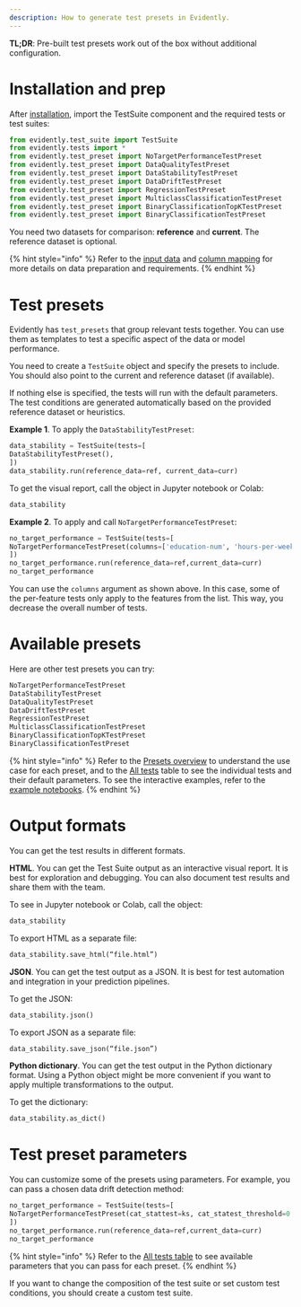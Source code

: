 ```yaml
---
description: How to generate test presets in Evidently.
---
```


**TL;DR**: Pre-built test presets work out of the box without additional configuration.

# Installation and prep

After [installation](../installation/install-evidently.md), import the TestSuite component and the required tests or test suites:

```python
from evidently.test_suite import TestSuite
from evidently.tests import *
from evidently.test_preset import NoTargetPerformanceTestPreset
from evidently.test_preset import DataQualityTestPreset
from evidently.test_preset import DataStabilityTestPreset
from evidently.test_preset import DataDriftTestPreset
from evidently.test_preset import RegressionTestPreset
from evidently.test_preset import MulticlassClassificationTestPreset
from evidently.test_preset import BinaryClassificationTopKTestPreset
from evidently.test_preset import BinaryClassificationTestPreset
```
You need two datasets for comparison: **reference** and **current**. The reference dataset is optional. 

{% hint style="info" %} 
Refer to the [input data](../input-data/data-requirements.md) and [column mapping](../input-data/column-mapping.md) for more details on data preparation and requirements.
{% endhint %}

# Test presets 

Evidently has `test_presets` that group relevant tests together. You can use them as templates to test a specific aspect of the data or model performance.

You need to create a `TestSuite` object and specify the presets to include. You should also point to the current and reference dataset (if available).

If nothing else is specified, the tests will run with the default parameters. The test conditions are generated automatically based on the provided reference dataset or heuristics.

**Example 1**. To apply the `DataStabilityTestPreset`:

```python
data_stability = TestSuite(tests=[
DataStabilityTestPreset(),
])
data_stability.run(reference_data=ref, current_data=curr)
```

To get the visual report, call the object in Jupyter notebook or Colab:

```python
data_stability
```

**Example 2**. To apply and call `NoTargetPerformanceTestPreset`:

```python
no_target_performance = TestSuite(tests=[
NoTargetPerformanceTestPreset(columns=['education-num', 'hours-per-week']),
])
no_target_performance.run(reference_data=ref,current_data=curr)
no_target_performance
```

You can use the `columns` argument as shown above. In this case, some of the per-feature tests only apply to the features from the list. This way, you decrease the overall number of tests. 

# Available presets 

Here are other test presets you can try:

```python
NoTargetPerformanceTestPreset
DataStabilityTestPreset
DataQualityTestPreset
DataDriftTestPreset
RegressionTestPreset
MulticlassClassificationTestPreset
BinaryClassificationTopKTestPreset
BinaryClassificationTestPreset
```
{% hint style="info" %} 
Refer to the [Presets overview](../presets/README.md) to understand the use case for each preset, and to the [All tests](../reference/all-tests.md) table to see the individual tests and their default parameters. To see the interactive examples, refer to the [example notebooks](../examples/examples.md).
{% endhint %}

# Output formats 

You can get the test results in different formats. 

**HTML**. You can get the Test Suite output as an interactive visual report. It is best for exploration and debugging. You can also document test results and share them with the team. 

To see in Jupyter notebook or Colab, call the object: 
```python
data_stability
```

To export HTML as a separate file: 
```python
data_stability.save_html(“file.html”)
```
**JSON**. You can get the test output as a JSON. It is best for test automation and integration in your prediction pipelines. 

To get the JSON:

```python
data_stability.json()
```
To export JSON as a separate file: 

```python
data_stability.save_json(“file.json”)
```

**Python dictionary**. You can get the test output in the Python dictionary format. Using a Python object might be more convenient if you want to apply multiple transformations to the output.

To get the dictionary:
```python
data_stability.as_dict()
```

# Test preset parameters

You can customize some of the presets using parameters. For example, you can pass a chosen data drift detection method:

```python
no_target_performance = TestSuite(tests=[
NoTargetPerformanceTestPreset(cat_stattest=ks, cat_statest_threshold=0.05),
])
no_target_performance.run(reference_data=ref,current_data=curr)
no_target_performance
```

{% hint style="info" %} Refer to the [All tests table](../reference/all-tests.md) to see available parameters that you can pass for each preset. {% endhint %}

If you want to change the composition of the test suite or set custom test conditions, you should create a custom test suite.
